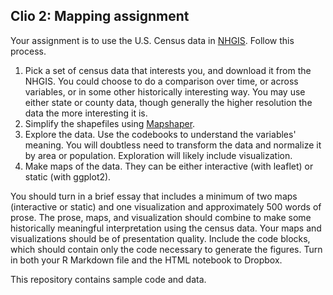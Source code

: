 ## Clio 2: Mapping assignment

Your assignment is to use the U.S. Census data in [NHGIS](https://www.nhgis.org/). Follow this process.

1. Pick a set of census data that interests you, and download it from the NHGIS. You could choose to do a comparison over time, or across variables, or in some other historically interesting way. You may use either state or county data, though generally the higher resolution the data the more interesting it is.
2. Simplify the shapefiles using [Mapshaper](http://mapshaper.org/).
3. Explore the data. Use the codebooks to understand the variables' meaning. You will doubtless need to transform the data and normalize it by area or population. Exploration will likely include visualization.
4. Make maps of the data. They can be either interactive (with leaflet) or static (with ggplot2). 

You should turn in a brief essay that includes a minimum of two maps (interactive or static) and one visualization and approximately 500 words of prose. The prose, maps, and visualization should combine to make some historically meaningful interpretation using the census data. Your maps and visualizations should be of presentation quality. Include the code blocks, which should contain only the code necessary to generate the figures. Turn in both your R Markdown file and the HTML notebook to Dropbox.

This repository contains sample code and data.

